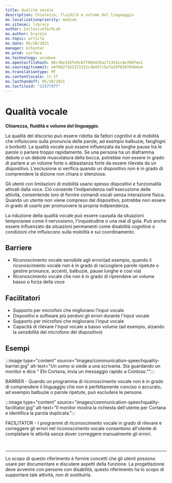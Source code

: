 ```yaml
---
title: Qualità vocale
description: Chiarezza, fluidità e volume del linguaggio
ms.localizationpriority: medium
ms.sitesec: library
author: InclusiveTechLab
ms.author: brycejo
ms.topic: article
ms.date: 05/20/2021
manager: krhunter
ms.prod: surface
ms.technology: windows
ms.openlocfilehash: 86c36e326fe9cbf7964420ac713541c4e700fee1
ms.sourcegitcommit: a4f8d271b1372321c3b45fc5a7a29703976964a4
ms.translationtype: MT
ms.contentlocale: it-IT
ms.lasthandoff: 05/20/2021
ms.locfileid: "11577977"
---
```

# <a name="speech-quality"></a>Qualità vocale

**Chiarezza, fluidità e volume del linguaggio.**

La qualità del discorso può essere ridotta da fattori cognitivi e di mobilità che influiscono sulla pronuncia delle parole, ad esempio balbuzie, fanghigni o borbotti. La qualità vocale può essere influenzata da lunghe pause tra le parole o parlare troppo rapidamente. Se una persona ha un diaframma debole o un debole muscolatura della bocca, potrebbe non essere in grado di parlare a un volume forte o abbastanza forte da essere rilevata da un dispositivo. L'esclusione si verifica quando un dispositivo non è in grado di comprendere la dizione non chiara o silenziosa.

Gli utenti con limitazioni di mobilità usano spesso dispositivi e funzionalità attivati dalla voce. Ciò consente l'indipendenza nell'esecuzione delle attività, consentendo loro di fornire comandi vocali senza interazione fisica. Quando un utente non viene compreso dal dispositivo, potrebbe non essere in grado di usarlo per promuovere la propria indipendenza.

La riduzione della qualità vocale può essere causata da situazioni temporanee come il nervosismo, l'inquietudine o una mal di gola. Può anche essere influenzato da situazioni permanenti come disabilità cognitive o condizioni che influiscono sulla mobilità e sul coordinamento.

## <a name="barriers"></a>Barriere
* Riconoscimento vocale sensibile agli errori(ad esempio, quando il riconoscimento vocale non è in grado di raccogliere parole ripetute o gestire pronunce, accenti, balbuzie, pause lunghe e così via)
* Riconoscimento vocale che non è in grado di riprendere un volume basso o forza della voce

## <a name="facilitators"></a>Facilitatori
* Supporto per microfoni che migliorano l'input vocale
* Dispositivi e software più perdoni gli errori durante l'input vocale
* Supporto per microfoni che migliorano l'input vocale
* Capacità di rilevare l'input vocale a basso volume (ad esempio, alzando la sensibilità del microfono del dispositivo)

## <a name="examples"></a>Esempi

:::image type="content" source="images/communication-speechquality-barrier.jpg" alt-text="Un uomo si siede a una scrivania. Sta guardando un monitor e dice &quot; Ehi Cortana, invia un messaggio rapido a Contoso.&quot;":::

BARRIER - Quando un programma di riconoscimento vocale non è in grado di comprendere il linguaggio che non è perfettamente conciso o accurato, ad esempio balbuzie o parole ripetute, può escludere le persone. 

:::image type="content" source="images/communication-speechquality-facilitator.jpg" alt-text="Il monitor mostra la richiesta dell'utente per Cortana e identifica la parola duplicata.":::

FACILITATOR - I programmi di riconoscimento vocale in grado di rilevare e correggere gli errori nel riconoscimento vocale consentono all'utente di completare le attività senza dover correggere manualmente gli errori.

&nbsp;

[comment]: # (Piè di pagina)
___
Lo scopo di questo riferimento è fornire concetti che gli utenti possono usare per documentare e discutere aspetti della funzione. La progettazione deve avvenire con persone con disabilità, questo riferimento ha lo scopo di supportare tale attività, non di sostituirla. 